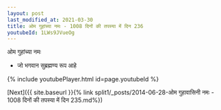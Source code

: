 ```yaml
---
layout: post
last_modified_at: 2021-03-30
title: ओम गुहांच्या नमः - 1008 दिनों की तपस्या में दिन 236
youtubeId: 1LWs9JVueOg
---
```

 
 
 ओम गुहांच्या नमः  
 
 -  जो भगवान सुब्रह्मण्य रूप आहे 
 
  
 
  
 
 
 
 
 
 


{% include youtubePlayer.html id=page.youtubeId %}
 
[Next]({{ site.baseurl }}{% link  split1/_posts/2014-06-28-ओम गुहावासिनी नमः - 1008 दिनों की तपस्या में दिन 235.md%})
 
